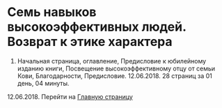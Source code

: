 # Семь навыков высокоэффективных людей. Возврат к этике характера

1. Начальная страница, оглавление, Предисловие к юбилейному изданию книги, Посвещение высокоэффективному отцу от семьи Кови, Благодарности, Предисловие. 12.06.2018. 28 страниц за 01 день, 04 минуты.

12.06.2018. Перейти на [Главную страницу](./)